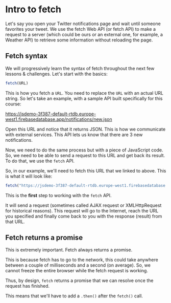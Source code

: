# Intro to fetch

Let's say you open your Twitter notifications page and wait until someone favorites your tweet. We use the fetch Web API (or fetch API) to make a request to a server (which could be ours or an external one, for example, a Weather API) to retrieve some information without reloading the page.

## Fetch syntax

We will progressively learn the syntax of fetch throughout the next few lessons & challenges. Let's start with the basics:

```javascript
fetch(URL)
```

This is how you fetch a `URL`. You need to replace the `URL` with an actual URL string. So let's take an example, with a sample API built specifically for this course:

<https://jsdemo-3f387-default-rtdb.europe-west1.firebasedatabase.app/notifications/new.json>

Open this URL and notice that it returns JSON. This is how we communicate with external services. This API lets us know that there are 3 new notifications.

Now, we need to do the same process but with a piece of JavaScript code. So, we need to be able to send a request to this URL and get back its result. To do that, we use the `fetch` API.

So, in our example, we'll need to fetch this URL that we linked to above. This is what it will look like:

```javascript
fetch("https://jsdemo-3f387-default-rtdb.europe-west1.firebasedatabase.app/notifications/new.json")
```

This is the **first** step to working with the `fetch` API.

It will send a request (sometimes called AJAX request or XMLHttpRequest for historical reasons). This request will go to the Internet, reach the URL you specified and finally come back to you with the response (result) from that URL.

## Fetch returns a promise

This is extremely important. Fetch always returns a promise.

This is because fetch has to go to the network, this could take anywhere between a couple of milliseconds and a second (on average). So, we cannot freeze the entire browser while the fetch request is working.

Thus, by design, `fetch` returns a promise that we can resolve once the request has finished.

This means that we'll have to add a `.then()` after the `fetch()` call.
